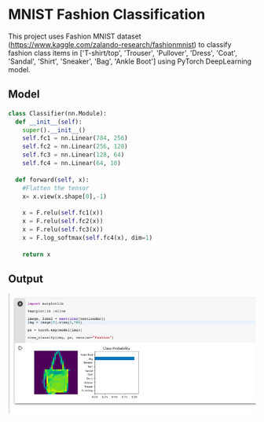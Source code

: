 # MNIST Fashion Classification

This project uses Fashion MNIST dataset (https://www.kaggle.com/zalando-research/fashionmnist) to classify fashion class items in ['T-shirt/top',
                            'Trouser',
                            'Pullover',
                            'Dress',
                            'Coat',
                            'Sandal',
                            'Shirt',
                            'Sneaker',
                            'Bag',
                            'Ankle Boot'] using PyTorch DeepLearning model.

## Model
```python
class Classifier(nn.Module):
  def __init__(self):
    super().__init__()
    self.fc1 = nn.Linear(784, 256)
    self.fc2 = nn.Linear(256, 128)
    self.fc3 = nn.Linear(128, 64)
    self.fc4 = nn.Linear(64, 10)
    
  def forward(self, x):
    #Flatten the tensor
    x= x.view(x.shape[0],-1)
    
    x = F.relu(self.fc1(x))
    x = F.relu(self.fc2(x))
    x = F.relu(self.fc3(x))
    x = F.log_softmax(self.fc4(x), dim=1)
    
    return x
```

## Output
![MNIST Fashion Dataset Classification Colab Working](https://github.com/geekykant/DeepLearning-Pytorch/blob/master/Fashion%20MNIST%20Classification/output/output.png?raw=true)
